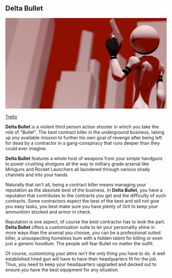 ## Delta Bullet

![Bullet plotting to take his city](https://github.com/Vaximous/DeltaBullet/blob/main/.src/design/db0001.png)

[Trello](https://trello.com/b/RC2LMNCn/delta-bullet)

**Delta Bullet** is a violent third person action shooter in which you take the role of "Bullet". The best contract killer in the underground business, taking up any available mission to further his own goal of revenge after being left for dead by a contractor in a gang-conspiracy that runs deeper than they could ever imagine.

**Delta Bullet** features a whole host of weapons from your simple handguns to power crushing shotguns all the way to military grade arsenal like Miniguns and Rocket Launchers all laundered through various shady channels and into your hands

Naturally that isn't all, being a contract killer means managing your reputation as the absolute best of the business. In **Delta Bullet**, you have a reputaton that contributes to the contracts you get and the difficulty of such contracts. Some contractors expect the best of the best and will not give you easy tasks, you best make sure you have plenty of Grit to keep your ammunition stocked and armor in check.

Reputation is one aspect, of course the best contractor has to look the part. **Delta Bullet** offers a customization suite to let your personality shine in more ways than the arsenal you choose, you can be a professional suited killer, a unsuspecting homeless bum with a hidden talent for killing or even just a generic hoodlum. The people will fear Bullet no matter the outfit.

Of course, customizing your attire isn't the only thing you have to do. A well established hired gun will have to have their headquarters fit for the job. Thus, you need to keep your headquarters upgraded and decked out to ensure you have the best equipment for any situation. 

